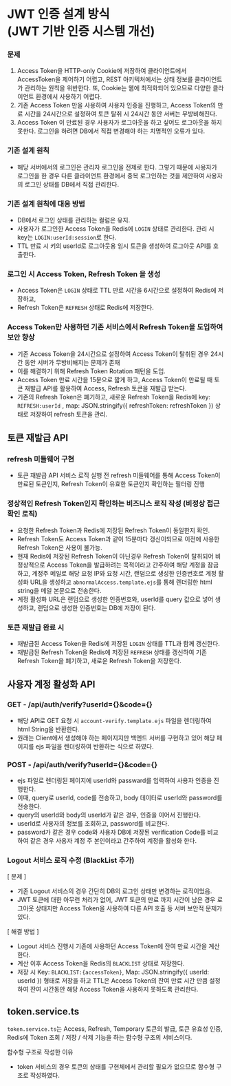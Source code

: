 # JWT 인증 설계 방식 </br>(JWT 기반 인증 시스템 개선)

### 문제

1. Access Token을 HTTP-only Cookie에 저장하여 클라이언트에서 AccessToken을 제어하기 어렵고,
   REST 아키텍처에서는 상태 정보를 클라이언트가 관리하는 원칙을 위반한다.
   또, Cookie는 웹에 최적화되어 있으므로 다양한 클라이언트 환경에서 사용하기 어렵다.
2. 기존 Access Token 만을 사용하여 사용자 인증을 진행하고, Access Token의 만료 시간을 24시간으로 설정하여 토큰 탈취 시 24시간 동안 서버는 무방비해진다.
3. Access Token 이 만료된 경우 사용자가 로그아웃을 하고 싶어도 로그아웃을 하지 못한다.
   로그인을 하려면 DB에서 직접 변경해야 하는 치명적인 오류가 있다.

### 기존 설계 원칙

- 해당 서버에서의 로그인은 관리자 로그인을 전제로 한다.
  그렇기 때문에 사용자가 로그인을 한 경우 다른 클라이언트 환경에서 중복 로그인하는 것을 제안하여 사용자의 로그인 상태를 DB에서 직접 관리한다.

### 기존 설계 원칙에 대응 방법

- DB에서 로그인 상태를 관리하는 컬럼은 유지.
- 사용자가 로그인한 Access Token을 Redis에 `LOGIN` 상태로 관리한다. 관리 시 key는 `LOGIN:userId:session`로 한다.
- TTL 만료 시 키의 userId로 로그아웃용 임시 토큰을 생성하여 로그아웃 API를 호출한다.

### 로그인 시 Access Token,  Refresh Token 을 생성

- Access Token은 `LOGIN` 상태로 TTL 만료 시간을 6시간으로 설정하여 Redis에 저장하고,
- Refresh Token은 `REFRESH` 상태로 Redis에 저장한다.

### Access Token만 사용하던 기존 서비스에서 Refresh Token을 도입하여 보안 향상

- 기존 Access Token을 24시간으로 설정하여 Access Token이 탈취된 경우 24시간 동안 서버가 무방비해지는 문제가 존재
- 이를 해결하기 위해 Refresh Token Rotation 패턴을 도입.
- Access Token 만료 시간을 15분으로 짧게 하고,
  Access Token이 만료될 때 토큰 재발급 API를 활용하여 Access, Refresh 토큰을 재발급 받는다.
- 기존의 Refresh Token은 폐기하고, 새로운 Refresh Token을 Redis에 key: `REFRESH:userId` , map: JSON.stringify({ refreshToken: refreshToken }) 상태로 저장하여 refresh 토큰을 관리.

## 토큰 재발급 API

### refresh 미들웨어 구현

- 토큰 재발급 API 서비스 로직 실행 전 refresh 미들웨어를 통해 Access Token이 만료된 토큰인지, Refresh Token이 유효한 토큰인지 확인하는 필터링 진행

### 정상적인 Refresh Token인지 확인하는 비즈니스 로직 작성 (비정상 접근 확인 로직)

- 요청한 Refresh Token과 Redis에 저장된 Refresh Token이 동일한지 확인.
- Refresh Token도 Access Token과 같이 15분마다 갱신이되므로 이전에 사용한 Refresh Token은 사용이 불가능.
- 현재 Redis에 저장된 Refresh Token이 아닌경우 Refresh Token이 탈취되어 비정상적으로 Access Token을 발급하려는 목적이라고 간주하여 해당 계정을 잠금하고, 계정주 메일로 해당 요청 IP와 요청 시간, 랜덤으로 생성한 인증번호로 계정 활성화 URL을 생성하고 `abnormalAccess.template.ejs`를 통해 렌더링한 html string을 메일 본문으로 전송한다.
- 계정 활성화 URL은 랜덤으로 생성한 인증번호와, userId를 query 값으로 넣어 생성하고,
  랜덤으로 생성한 인증번호는 DB에 저장이 된다.

### 토큰 재발급 완료 시

- 재발급된 Access Token을 Redis에 저장된 `LOGIN` 상태를 TTL과 함께 갱신한다.
- 재발급된 Refresh Token을 Redis에 저장된 `REFRESH` 상태를 갱신하여 기존 Refresh Token을 폐기하고, 새로운 Refresh Token을 저장한다.

## 사용자 계정 활성화 API

### GET - /api/auth/verify?userId={}&code={}

- 해당 API로 GET 요청 시 `account-verify.template.ejs` 파일을 렌더링하여 html String을 반환한다.
- 원래는 Client에서 생성해야 하는 페이지지만 백엔드 서버를 구현하고 있어 해당 페이지를 ejs 파일을 렌더링하여 반환하는 식으로 하였다.

### POST - /api/auth/verify?userId={}&code={}

- ejs 파일로 렌더링된 페이지에 userId와 passward를 입력하여 사용자 인증을 진행한다.
- 이때, query로 userId, code를 전송하고, body 데이터로 userId와 password를 전송한다.
- query의 userId와 body의 userId가 같은 경우, 인증을 이어서 진행한다.
- userId로 사용자의 정보를 조회하고, password를 비교한다.
- password가 같은 경우 code와 사용자 DB에 저장된 verification Code를 비교하여 같은 경우 사용자 계정 주 본인이라고 간주하여 계정을 활성화 한다.

### Logout 서비스 로직 수정 (BlackList 추가)

[ 문제 ]

- 기존 Logout 서비스의 경우 간단히 DB의 로그인 상태만 변경하는 로직이었음.
- JWT 토큰에 대한 아무런 처리가 없어, JWT 토큰의 만료 까지 시간이 남은 경우 로그아웃 상태지만 Access Token을 사용하여 다른 API 호출 등 서버 보안적 문제가 있다.

[ 해결 방법 ]

- Logout 서비스 진행시 기존에 사용하던 Access Token에 잔여 만료 시간을 계산한다.
- 계산 이후 Access Token을 Redis의 `BLACKLIST` 상태로 저장한다.
- 저장 시 Key: `BLACKLIST:{accessToken}`, Map: JSON.stringify({ userId: userId }) 형태로 저장을 하고 TTL은 Access Token의 잔여 만료 시간 만큼 설정하여 잔여 시간동안 해당 Access Token을 사용하지 못하도록 관리한다.

## token.service.ts

`token.service.ts`는 Access, Refresh, Temporary 토큰의 발급, 토큰 유효성 인증, Redis에 Token 조회 / 저장 / 삭제 기능을 하는 함수형 구조의 서비스이다.

함수형 구조로 작성한 이유

- token 서비스의 경우 토큰의 상태를 구현체에서 관리할 필요가 없으므로 함수형 구조로 작성하였다.